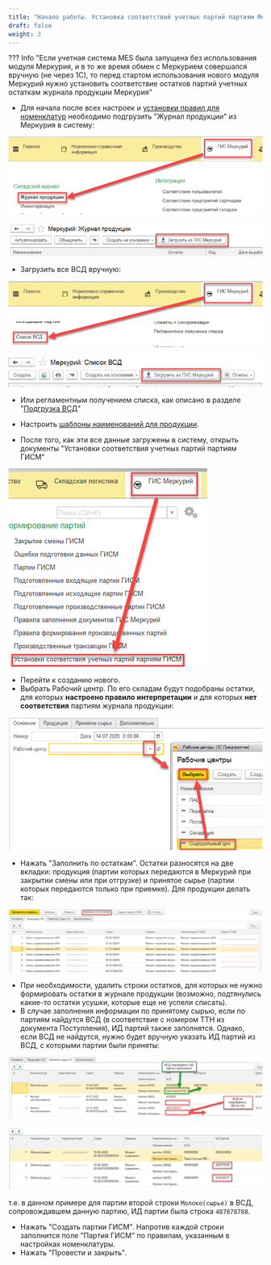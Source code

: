 ```yaml
---
title: "Начало работы. Установка соответствий учетных партий партиям Меркурия"
draft: false
weight: 3
---
```


??? Info "Если учетная система MES была запущена без использования модуля Меркурия, и в то же время обмен с Меркурием совершался вручную (не через 1С), то перед стартом использования нового модуля Меркурий нужно установить соответствие остатков партий учетных остаткам журнала продукции Меркурия"

- Для начала после всех настроек и [установки правил для номенклатур](SettingRulesForInterpretation.md) необходимо подгрузить "Журнал продукции" из Меркурия в систему:

![](image-20200713074744548.png)

![image-20200713074837104](image-20200713074837104.png)

- Загрузить все ВСД вручную:

![image-20200713074915884](image-20200713074915884.png)

![image-20200713075343806](image-20200713075343806.png)

- Или регламентным получением списка, как описано в разделе "[Подгрузка ВСД](MilkReceiving/LoadDocs.md)"

- Настроить [шаблоны наименований для продукции](RegulatoryInformation/TemplatesOfID/TemplatesOfID.md).



- После того, как эти все данные загружены в систему, открыть документы "Установки соответствия учетных партий партиям ГИСМ"

![image-20200714142412581](image-20200714142412581.png)

- Перейти к созданию нового.
- Выбрать Рабочий центр. По его складам будут подобраны остатки, для которых **настроено правило интерпретации** и для которых **нет соответствия** партиям журнала продукции:

![image-20200714142615632](image-20200714142615632.png)

- Нажать "Заполнить по остаткам". Остатки разносятся на две вкладки: продукция (партии которых передаются в Меркурий при закрытии смены или при отгрузке) и принятое сырье (партии которых передаются только при приемке). Для продукции делать так:

![image-20200714142902529](image-20200714142902529.png)

- При необходимости, удалить строки остатков, для которых не нужно формировать остатки в журнале продукции (возможно, подтянулись какие-то остатки усушки, которые еще не успели списать). 
- В случае заполнения информации по принятому сырью, если по партиям найдутся ВСД (в соответствие с номером ТТН из документа Поступления), ИД партий также заполнятся.  Однако, если ВСД не найдутся, нужно будет вручную указать ИД партий из ВСД, с которыми партии были приняты:

![image-20200714144046432](image-20200714144046432.png)

![image-20200714144435365](image-20200714144435365.png)

т.е. в данном примере для партии второй строки `Молоко(сырье)` в ВСД, сопровождавшем данную партию, ИД партии была строка `487878788`.

- Нажать "Создать партии ГИСМ". Напротив каждой строки заполнится поле "Партия ГИСМ" по правилам, указанным в настройках номенклатуры.
- Нажать "Провести и закрыть".
